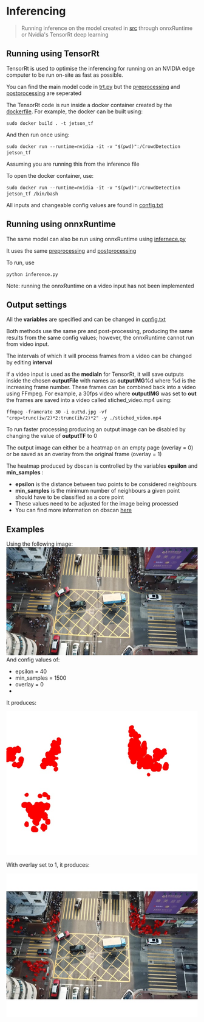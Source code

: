 # Inferencing

> Running inference on the model created in [src](../src) through onnxRuntime or Nvidia's TensorRt deep learning 

## Running using TensorRt
TensorRt is used to optimise the inferencing for running on an NVIDIA edge computer to be run on-site as fast as possible.

You can find the main model code in [trt.py](trt.py) but the [preprocessing](preprocessing.py) and [postprocessing](dbscan.py) are seperated

The TensorRt code is run inside a docker container created by the [dockerfile](dockerfile). For example, the docker can be built using:

    sudo docker build . -t jetson_tf

And then run once using:

    sudo docker run --runtime=nvidia -it -v "$(pwd)":/CrowdDetection jetson_tf

Assuming you are running this from the inference file

To open the docker container, use:

    sudo docker run --runtime=nvidia -it -v "$(pwd)":/CrowdDetection jetson_tf /bin/bash

All inputs and changeable config values are found in [config.txt](config.txt)

## Running using onnxRuntime

The same model can also be run using onnxRuntime using [infernece.py](infernece.py)

It uses the same [preprocessing](preprocessing.py) and [postprocessing](dbscan.py)

To run, use

    python inference.py 

Note: running the onnxRuntime on a video input has not been implemented

## Output settings

All the **variables** are specified and can be changed in [config.txt](config.txt)

Both methods use the same pre and post-processing, producing the same results from the same config values; however, the onnxRuntime cannot run from video input.

The intervals of which it will process frames from a video can be changed by editing **interval**

If a video input is used as the **mediaIn** for TensorRt, it will save outputs inside the chosen **outputFile** with names as **outputIMG**%d where %d is the increasing frame number. These frames can be combined back into a video using FFmpeg.
For example, a 30fps video where **outputIMG** was set to **out** the frames are saved into a video called stiched_video.mp4 using:

    ffmpeg -framerate 30 -i out%d.jpg -vf "crop=trunc(iw/2)*2:trunc(ih/2)*2" -y ./stiched_video.mp4
    
To run faster processing producing an output image can be disabled by changing the value of **outputTF** to 0

The output image can either be a heatmap on an empty page (overlay = 0) or be saved as an overlay from the original frame (overlay = 1)

The heatmap produced by dbscan is controlled by the variables **epsilon** and **min_samples** :
* **epsilon** is the distance between two points to be considered neighbours 
* **min_samples** is the minimum number of neighbours a given point should have to be classified as a core point 
* These values need to be adjusted for the image being processed
* You can find more information on dbscan [here](https://scikit-learn.org/stable/modules/generated/sklearn.cluster.DBSCAN.html)

## Examples

Using the following image: ![](example.jpg)
And config values of:
* epsilon = 40
* min_samples = 1500
* overlay = 0
* 
It produces: 

![](inferenceOut.jpg)

With overlay set to 1, it produces:

![](overlayOut.jpg)
